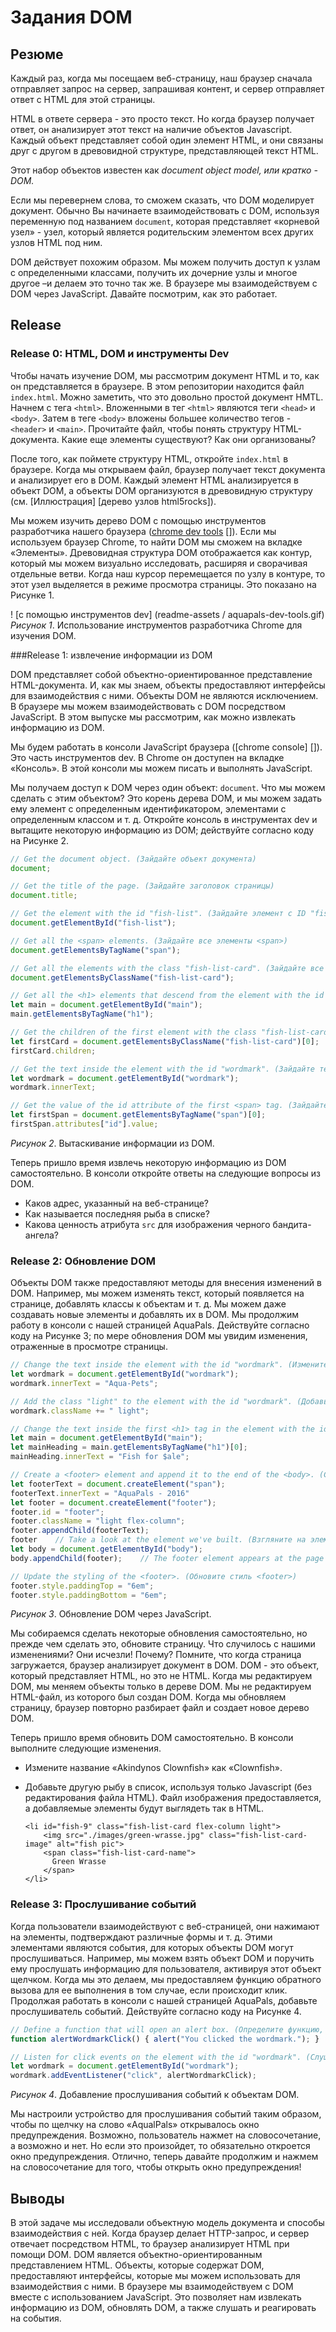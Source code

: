# Задания DOM

## Резюме
Каждый раз, когда мы посещаем веб-страницу, наш браузер сначала отправляет запрос на сервер, запрашивая контент, и сервер отправляет ответ с HTML для этой страницы.

HTML в ответе сервера - это просто текст. Но когда браузер получает ответ, он анализирует этот текст на наличие объектов Javascript. Каждый объект представляет собой один элемент HTML, и они связаны друг с другом в древовидной структуре, представляющей текст HTML.

Этот набор объектов известен как  *document object model, или кратко - DOM.*

Если мы перевернем слова, то сможем сказать, что DOM моделирует документ. Обычно Вы начинаете взаимодействовать с DOM, используя переменную под названием `document`, которая представляет «корневой узел» - узел, который является родительским элементом всех других узлов HTML под ним.

DOM действует похожим образом. Мы можем получить доступ к узлам с определенными классами, получить их дочерние узлы и многое другое –и делаем это точно так же. В браузере мы взаимодействуем с DOM через JavaScript. Давайте посмотрим, как это работает.

## Release

### Release 0: HTML, DOM и инструменты Dev

Чтобы начать изучение DOM, мы рассмотрим документ HTML и то, как он представляется в браузере. В этом репозитории находится файл `index.html`. Можно заметить, что это довольно простой документ HMTL. Начнем с тега `<html>`. Вложенными в тег `<html>` являются теги `<head>` и `<body>`. Затем в теге `<body>` вложены большее количество тегов - `<header>` и `<main>`. Прочитайте файл, чтобы понять структуру HTML-документа. Какие еще элементы существуют? Как они организованы?

После того, как поймете структуру HTML, откройте `index.html` в браузере. Когда мы открываем файл, браузер получает текст документа и анализирует его в DOM. Каждый элемент HTML анализируется в объект DOM, а объекты DOM организуются в древовидную структуру (см. [Иллюстрация] [дерево узлов html5rocks]).

Мы можем изучить дерево DOM с помощью инструментов разработчика нашего браузера ([chrome dev tools] []). Если мы используем браузер Chrome, то найти DOM мы сможем на вкладке «Элементы». Древовидная структура DOM отображается как контур, который мы можем визуально исследовать, расширяя и сворачивая отдельные ветви. Когда наш курсор перемещается по узлу в контуре, то этот узел выделяется в режиме просмотра страницы. Это показано на Рисунке 1.

! [с помощью инструментов dev] (readme-assets / aquapals-dev-tools.gif)
*Рисунок 1*. Использование инструментов разработчика Chrome для изучения DOM.

###Release 1: извлечение информации из DOM

DOM представляет собой объектно-ориентированное представление HTML-документа. И, как мы знаем, объекты предоставляют интерфейсы для взаимодействия с ними. Объекты DOM не являются исключением. В браузере мы можем взаимодействовать с DOM посредством JavaScript. В этом выпуске мы рассмотрим, как можно извлекать информацию из DOM.

Мы будем работать в консоли JavaScript браузера ([chrome console] []). Это часть инструментов dev. В Chrome он доступен на вкладке «Консоль». В этой консоли мы можем писать и выполнять JavaScript.

Мы получаем доступ к DOM через один объект: `document`. Что мы можем сделать с этим объектом? Это корень дерева DOM, и мы можем задать ему элемент с определенным идентификатором, элементами с определенным классом и т. д. Откройте консоль в инструментах dev и вытащите некоторую информацию из DOM; действуйте согласно коду на Рисунке 2.

```js
// Get the document object. (Зайдайте объект документа)
document;

// Get the title of the page. (Зайдайте заголовок страницы)
document.title;

// Get the element with the id "fish-list". (Зайдайте элемент с ID "fish-list")
document.getElementById("fish-list");

// Get all the <span> elements. (Зайдайте все элементы <span>)
document.getElementsByTagName("span");

// Get all the elements with the class "fish-list-card". (Зайдайте все элементы класса "fish-list-card".)
document.getElementsByClassName("fish-list-card");

// Get all the <h1> elements that descend from the element with the id "main". (Зайдайте все <h1> элементы, которые идут ниже эелемента с ID "main)
let main = document.getElementById("main");
main.getElementsByTagName("h1");

// Get the children of the first element with the class "fish-list-card". (Зайдайте дочерний элемент первого элемента с классом "fish-list-card".)
let firstCard = document.getElementsByClassName("fish-list-card")[0];
firstCard.children;

// Get the text inside the element with the id "wordmark". (Зайдайте текст внутри элемента с ID “wordmark")
let wordmark = document.getElementById("wordmark");
wordmark.innerText;

// Get the value of the id attribute of the first <span> tag. (Зайдайте значения атрибута ID первого <span> тега)
let firstSpan = document.getElementsByTagName("span")[0];
firstSpan.attributes["id"].value;
```
*Рисунок 2*.  Вытаскивание информации из DOM.

Теперь пришло время извлечь некоторую информацию из DOM самостоятельно. В консоли откройте ответы на следующие вопросы из DOM.

- Каков адрес, указанный на веб-странице?
- Как называется последняя рыба в списке?
- Какова ценность атрибута `src` для изображения черного бандита-ангела?


### Release 2: Обновление DOM

Объекты DOM также предоставляют методы для внесения изменений в DOM. Например, мы можем изменять текст, который появляется на странице, добавлять классы к объектам и т. д. Мы можем даже создавать новые элементы и добавлять их в DOM. Мы продолжим работу в консоли с нашей страницей AquaPals. Действуйте согласно коду на Рисунке 3; по мере обновления DOM мы увидим изменения, отраженные в просмотре страницы.

```js
// Change the text inside the element with the id "wordmark". (Измените текст внутри элемента с ID “wordmark")
let wordmark = document.getElementById("wordmark");
wordmark.innerText = "Aqua-Pets";

// Add the class "light" to the element with the id "wordmark". (Добавьте класс "light" элементу с ID “wordmark")
wordmark.className += " light";

// Change the text inside the first <h1> tag in the element with the id "main". (Измените текст внутри первого <h1> тега в элементе с ID "main")
let main = document.getElementById("main");
let mainHeading = main.getElementsByTagName("h1")[0];
mainHeading.innerText = "Fish for $ale";

// Create a <footer> element and append it to the end of the <body>. (Создайте элемент <footer> и прикрепите его к концу <body>)
let footerText = document.createElement("span");
footerText.innerText = "AquaPals - 2016"
let footer = document.createElement("footer");
footer.id = "footer";
footer.className = "light flex-column";
footer.appendChild(footerText);
footer    // Take a look at the element we've built. (Взгляните на элемент, который создали)
let body = document.getElementById("body");
body.appendChild(footer);    // The footer element appears at the page view bottom.

// Update the styling of the <footer>. (Обновите стиль <footer>)
footer.style.paddingTop = "6em";
footer.style.paddingBottom = "6em";
```
*Рисунок 3*.  Обновление DOM через JavaScript.

Мы собираемся сделать некоторые обновления самостоятельно, но прежде чем сделать это, обновите страницу. Что случилось с нашими изменениями? Они исчезли! Почему? Помните, что когда страница загружается, браузер анализирует документ в DOM. DOM - это объект, который представляет HTML, но это не HTML. Когда мы редактируем DOM, мы меняем объекты только в дереве DOM. Мы не редактируем HTML-файл, из которого был создан DOM. Когда мы обновляем страницу, браузер повторно разбирает файл и создает новое дерево DOM.

Теперь пришло время обновить DOM самостоятельно. В консоли выполните следующие изменения.

- Измените название «Akindynos Clownfish» как «Clownfish».
- Добавьте другую рыбу в список, используя только Javascript (без редактирования файла HTML). Файл изображения предоставляется, а добавляемые элементы будут выглядеть так в HTML.

  ```
  <li id="fish-9" class="fish-list-card flex-column light">
      <img src="./images/green-wrasse.jpg" class="fish-list-card-image" alt="fish pic">
      <span class="fish-list-card-name">
        Green Wrasse
      </span>
  </li>
  ```

### Release 3: Прослушивание событий

Когда пользователи взаимодействуют с веб-страницей, они нажимают на элементы, подтверждают различные формы и т. д. Этими элементами являются события, для которых объекты DOM могут прослушиваться. Например, мы можем взять объект DOM и поручить ему прослушать информацию для пользователя, активируя этот объект щелчком. Когда мы это делаем, мы предоставляем функцию обратного вызова для ее выполнения в том случае, если происходит клик. Продолжая работать в консоли с нашей страницей AquaPals, добавьте прослушиватель событий. Действуйте согласно коду на Рисунке 4.


```js
// Define a function that will open an alert box. (Определите функцию, которая будет открываться в качестве предупреждения)
function alertWordmarkClick() { alert("You clicked the wordmark."); }

// Listen for click events on the element with the id "wordmark". (Слушайте клики на события с элементами, имеющими ID "wordmark")
let wordmark = document.getElementById("wordmark");
wordmark.addEventListener("click", alertWordmarkClick);
```
*Рисунок 4*.  Добавление прослушивания событий к объектам DOM.

Мы настроили устройство для прослушивания событий таким образом, чтобы по щелчку на слово «AqualPals» открывалось окно предупреждения. Возможно, пользователь нажмет на словосочетание, а возможно и нет. Но если это произойдет, то обязательно откроется окно предупреждения.
Отлично, теперь давайте продолжим и нажмем на словосочетание для того, чтобы открыть окно предупреждения!


## Выводы

В этой задаче мы исследовали объектную модель документа и способы взаимодействия с ней. Когда браузер делает HTTP-запрос, и сервер отвечает посредством HTML, то браузер анализирует HTML при помощи DOM. DOM является объектно-ориентированным представлением HTML. Объекты, которые содержат DOM, предоставляют интерфейсы, которые мы можем использовать для взаимодействия с ними. В браузере мы взаимодействуем с DOM вместе с использованием JavaScript. Это позволяет нам извлекать информацию из DOM, обновлять DOM, а также слушать и реагировать на события.


[chrome консоль]: https://developer.chrome.com/devtools#console
[chrome dev tools]: https://developer.chrome.com/devtools
[html5rocks tree tree]: http://www.html5rocks.com/en/tutorials/internals/howbrowserswork/#DOM
